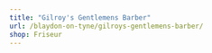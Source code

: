 ```yaml
---
title: "Gilroy's Gentlemens Barber"
url: /blaydon-on-tyne/gilroys-gentlemens-barber/
shop: Friseur
---
```


